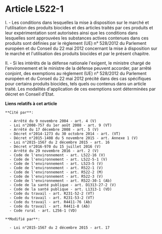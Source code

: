 # Article L522-1

I. - Les conditions dans lesquelles la mise à disposition sur le marché et l'utilisation des produits biocides et des
articles traités par ces produits et leur expérimentation sont autorisées ainsi que les conditions dans lesquelles sont
approuvées les substances actives contenues dans ces produits sont définies par le règlement (UE) n° 528/2012 du Parlement
européen et du Conseil du 22 mai 2012 concernant la mise à disposition sur le marché et l'utilisation des produits biocides
et par le présent chapitre. 

II. - Si les intérêts de la défense nationale l'exigent, le ministre chargé de l'environnement et le ministre de la défense
peuvent accorder, par arrêté conjoint, des exemptions au règlement (UE) n° 528/2012 du Parlement européen et du Conseil du 22
mai 2012 précité dans des cas spécifiques pour certains produits biocides, tels quels ou contenus dans un article traité. Les
modalités d'application de ces exemptions sont déterminées par décret en Conseil d'Etat.

**Liens relatifs à cet article**

	**Cité par**:

	  - Arrêté du 9 novembre 2004 - art. 4 (V)
	  - Loi n°2008-757 du 1er août 2008 - art. 9 (VT)
	  - Arrêté du 17 décembre 2008 - art. 5 (V)
	  - Décret n°2014-1273 du 30 octobre 2014 - art. (VT)
	  - Décret n°2015-1408 du 5 novembre 2015 - art. Annexe 1 (V)
	  - Loi n°2015-1567 du 2 décembre 2015 - art. 16
	  - Décret n°2016-970 du 15 juillet 2016 (V)
	  - Arrêté du 29 novembre 2016 - art. 2 (V)
	  - Code de l'environnement - art. L522-16 (V)
	  - Code de l'environnement - art. L522-5-1 (V)
	  - Code de l'environnement - art. L523-5 (V)
	  - Code de l'environnement - art. R522-1 (V)
	  - Code de l'environnement - art. R522-2 (M)
	  - Code de l'environnement - art. R522-3 (V)
	  - Code de l'environnement - art. R522-30-1 (Ab)
	  - Code de la santé publique - art. D1313-27-2 (V)
	  - Code de la santé publique - art. L1313-1 (VD)
	  - Code du travail - art. R231-52-2 (VT)
	  - Code du travail - art. R231-53-2 (VT)
	  - Code du travail - art. R4411-76 (Ab)
	  - Code du travail - art. R4411-8 (Ab)
	  - Code rural - art. L256-1 (VD)

	**Modifié par**:

	  - Loi n°2015-1567 du 2 décembre 2015 - art. 17
